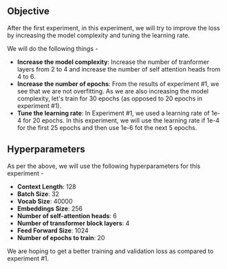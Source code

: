 ## Objective
After the first experiment, in this experiment, we will try to improve the loss by increasing the model complexity and tuning the learning rate. 

We will do the following things -

- **Increase the model complexity**: Increase the number of tranformer layers from 2 to 4 and increase the number of self attention heads from 4 to 6.
- **Increase the number of epochs**: From the results of experiment #1, we see that we are not overfitting. As we are also increasing the model complexity, let's train for 30 epochs (as opposed to 20 epochs in experiment #1).
- **Tune the learning rate**: In Experiment #1, we used a learning rate of 1e-4 for 20 epochs. In this experiment, we will use the learning rate if 1e-4 for the first 25 epochs and then use 1e-6 fot the next 5 epochs.

## Hyperparameters
As per the above, we will use the following hyperparameters for this experiment -
- **Context Length**: 128
- **Batch Size**: 32
- **Vocab Size**: 40000
- **Embeddings Size**: 256
- **Number of self-attention heads**: 6
- **Number of transformer block layers**: 4
- **Feed Forward Size**: 1024
- **Number of epochs to train**: 20


We are hoping to get a better training and validation loss as compared to experiment #1.
